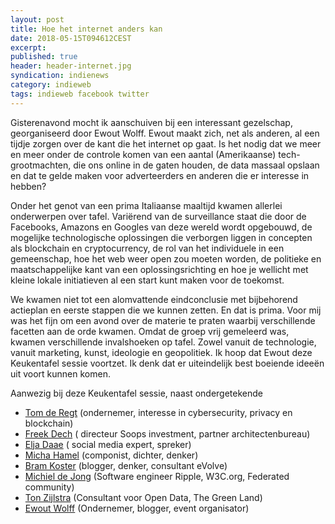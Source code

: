 ```yaml
---
layout: post
title: Hoe het internet anders kan
date: 2018-05-15T094612CEST
excerpt:
published: true
header: header-internet.jpg
syndication: indienews
category: indieweb
tags: indieweb facebook twitter
---
```

Gisterenavond mocht ik aanschuiven bij een interessant gezelschap, georganiseerd door Ewout Wolff. Ewout maakt zich, net als anderen, al een tijdje zorgen over de kant die het internet op gaat. Is het nodig dat we meer en meer onder de controle komen van een aantal (Amerikaanse) tech-grootmachten, die ons online in de gaten houden, de data massaal opslaan en dat te gelde maken voor adverteerders en anderen die er interesse in hebben?

Onder het genot van een prima Italiaanse maaltijd kwamen allerlei onderwerpen over tafel. Variërend van de surveillance staat die door de Facebooks, Amazons en Googles van deze wereld wordt opgebouwd, de mogelijke technologische oplossingen die verborgen liggen in concepten als blockchain en cryptocurrency, de rol van het individuele in een gemeenschap, hoe het web weer open zou moeten worden, de politieke en maatschappelijke kant van een oplossingsrichting en hoe je wellicht met kleine lokale initiatieven al een start kunt maken voor de toekomst.

We kwamen niet tot een alomvattende eindconclusie met bijbehorend actieplan en eerste stappen die we kunnen zetten. En dat is prima. Voor mij was het fijn om een avond over de materie te praten waarbij verschillende facetten aan de orde kwamen. Omdat de groep vrij gemeleerd was, kwamen verschillende invalshoeken op tafel. Zowel vanuit de technologie, vanuit marketing, kunst, ideologie en geopolitiek. Ik hoop dat Ewout deze Keukentafel sessie voortzet. Ik denk dat er uiteindelijk best boeiende ideeën uit voort kunnen komen. 

Aanwezig bij deze Keukentafel sessie, naast ondergetekende

* [Tom de Regt](https://www.linkedin.com/in/tom-de-regt/) (ondernemer, interesse in cybersecurity, privacy en blockchain)
* [Freek Dech](https://www.linkedin.com/in/dechnology/) ( directeur Soops investment, partner architectenbureau)
* [Elja Daae](https://www.linkedin.com/in/eljadaae/) ( social media expert, spreker) 
* [Micha Hamel](https://www.linkedin.com/in/micha-hamel-54572a44/) (componist, dichter, denker)
* [Bram Koster](https://www.linkedin.com/in/bramkoster/) (blogger, denker, consultant eVolve)
* [Michiel de Jong](https://www.linkedin.com/in/michielbdejong/) (Software engineer Ripple, W3C.org, Federated community)
* [Ton Zijlstra](https://www.linkedin.com/in/tonzijlstra/) (Consultant voor Open Data, The Green Land) 
* [Ewout Wolff](https://www.linkedin.com/in/ewoutwolff/) (Ondernemer, blogger, event organisator)